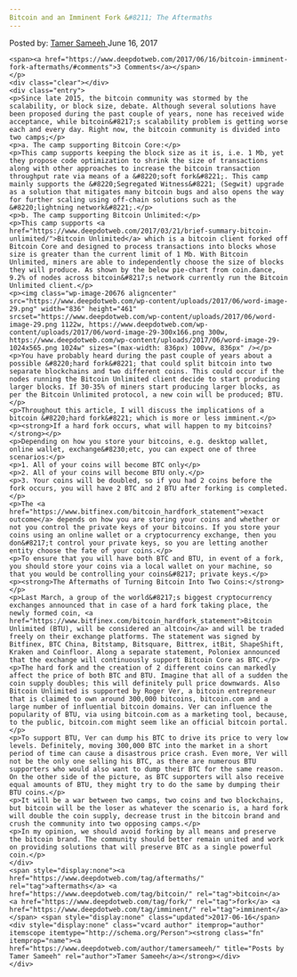 ```yaml
---
Bitcoin and an Imminent Fork &#8211; The Aftermaths
---
```

<article class="post-listing post-20667 post type-post status-publish format-standard has-post-thumbnail hentry  tag-aftermaths tag-bitcoin tag-fork tag-imminent">
    <div class="post-inner">
        <span>Posted by: <a href="https://www.deepdotweb.com/author/tamersameeh/" title="">Tamer Sameeh </a></span>
    <span>June 16, 2017</span>
    
    <span><a href="https://www.deepdotweb.com/2017/06/16/bitcoin-imminent-fork-aftermaths/#comments">3 Comments</a></span>
    </p>
    <div class="clear"></div>
    <div class="entry">
    <p>Since late 2015, the bitcoin community was stormed by the scalability, or block size, debate. Although several solutions have been proposed during the past couple of years, none has received wide acceptance, while bitcoin&#8217;s scalability problem is getting worse each and every day. Right now, the bitcoin community is divided into two camps;</p>
    <p>a. The camp supporting Bitcoin Core:</p>
    <p>This camp supports keeping the block size as it is, i.e. 1 Mb, yet they propose code optimization to shrink the size of transactions along with other approaches to increase the bitcoin transaction throughput rate via means of a &#8220;soft fork&#8221;. This camp mainly supports the &#8220;Segregated Witness&#8221; (Segwit) upgrade as a solution that mitigates many bitcoin bugs and also opens the way for further scaling using off-chain solutions such as the &#8220;lightning network&#8221;.</p>
    <p>b. The camp supporting Bitcoin Unlimited:</p>
    <p>This camp supports <a href="https://www.deepdotweb.com/2017/03/21/brief-summary-bitcoin-unlimited/">Bitcoin Unlimited</a> which is a bitcoin client forked off Bitcoin Core and designed to process transactions into blocks whose size is greater than the current limit of 1 Mb. With Bitcoin Unlimited, miners are able to independently choose the size of blocks they will produce. As shown by the below pie-chart from coin.dance, 9.2% of nodes across bitcoin&#8217;s network currently run the Bitcoin Unlimited client.</p>
    <p><img class="wp-image-20676 aligncenter" src="https://www.deepdotweb.com/wp-content/uploads/2017/06/word-image-29.png" width="836" height="461" srcset="https://www.deepdotweb.com/wp-content/uploads/2017/06/word-image-29.png 1122w, https://www.deepdotweb.com/wp-content/uploads/2017/06/word-image-29-300x166.png 300w, https://www.deepdotweb.com/wp-content/uploads/2017/06/word-image-29-1024x565.png 1024w" sizes="(max-width: 836px) 100vw, 836px" /></p>
    <p>You have probably heard during the past couple of years about a possible &#8220;hard fork&#8221; that could split bitcoin into two separate blockchains and two different coins. This could occur if the nodes running the Bitcoin Unlimited client decide to start producing larger blocks. If 30-35% of miners start producing larger blocks, as per the Bitcoin Unlimited protocol, a new coin will be produced; BTU.</p>
    <p>Throughout this article, I will discuss the implications of a bitcoin &#8220;hard fork&#8221; which is more or less imminent.</p>
    <p><strong>If a hard fork occurs, what will happen to my bitcoins?</strong></p>
    <p>Depending on how you store your bitcoins, e.g. desktop wallet, online wallet, exchange&#8230;etc, you can expect one of three scenarios:</p>
    <p>1. All of your coins will become BTC only</p>
    <p>2. All of your coins will become BTU only.</p>
    <p>3. Your coins will be doubled, so if you had 2 coins before the fork occurs, you will have 2 BTC and 2 BTU after forking is completed.</p>
    <p>The <a href="https://www.bitfinex.com/bitcoin_hardfork_statement">exact outcome</a> depends on how you are storing your coins and whether or not you control the private keys of your bitcoins. If you store your coins using an online wallet or a cryptocurrency exchange, then you don&#8217;t control your private keys, so you are letting another entity choose the fate of your coins.</p>
    <p>To ensure that you will have both BTC and BTU, in event of a fork, you should store your coins via a local wallet on your machine, so that you would be controlling your coins&#8217; private keys.</p>
    <p><strong>The Aftermaths of Turning Bitcoin Into Two Coins:</strong></p>
    <p>Last March, a group of the world&#8217;s biggest cryptocurrency exchanges announced that in case of a hard fork taking place, the newly formed coin, <a href="https://www.bitfinex.com/bitcoin_hardfork_statement">Bitcoin Unlimited (BTU), will be considered an altcoin</a> and will be traded freely on their exchange platforms. The statement was signed by Bitfinex, BTC China, Bitstamp, Bitsquare, Bittrex, itBit, ShapeShift, Kraken and Coinfloor. Along a separate statement, Poloniex announced that the exchange will continuously support Bitcoin Core as BTC.</p>
    <p>The hard fork and the creation of 2 different coins can markedly affect the price of both BTC and BTU. Imagine that all of a sudden the coin supply doubles; this will definitely pull price downwards. Also Bitcoin Unlimited is supported by Roger Ver, a bitcoin entrepreneur that is claimed to own around 300,000 bitcoins, bitcoin.com and a large number of influential bitcoin domains. Ver can influence the popularity of BTU, via using bitcoin.com as a marketing tool, because, to the public, bitcoin.com might seem like an official bitcoin portal.</p>
    <p>To support BTU, Ver can dump his BTC to drive its price to very low levels. Definitely, moving 300,000 BTC into the market in a short period of time can cause a disastrous price crash. Even more, Ver will not be the only one selling his BTC, as there are numerous BTU supporters who would also want to dump their BTC for the same reason. On the other side of the picture, as BTC supporters will also receive equal amounts of BTU, they might try to do the same by dumping their BTU coins.</p>
    <p>It will be a war between two camps, two coins and two blockchains, but bitcoin will be the loser as whatever the scenario is, a hard fork will double the coin supply, decrease trust in the bitcoin brand and crush the community into two opposing camps.</p>
    <p>In my opinion, we should avoid forking by all means and preserve the bitcoin brand. The community should better remain united and work on providing solutions that will preserve BTC as a single powerful coin.</p>
    </div>
    <span style="display:none"><a href="https://www.deepdotweb.com/tag/aftermaths/" rel="tag">aftermaths</a> <a href="https://www.deepdotweb.com/tag/bitcoin/" rel="tag">bitcoin</a> <a href="https://www.deepdotweb.com/tag/fork/" rel="tag">fork</a> <a href="https://www.deepdotweb.com/tag/imminent/" rel="tag">imminent</a></span> <span style="display:none" class="updated">2017-06-16</span>
    <div style="display:none" class="vcard author" itemprop="author" itemscope itemtype="http://schema.org/Person"><strong class="fn" itemprop="name"><a href="https://www.deepdotweb.com/author/tamersameeh/" title="Posts by Tamer Sameeh" rel="author">Tamer Sameeh</a></strong></div>
    </div>
</article>

